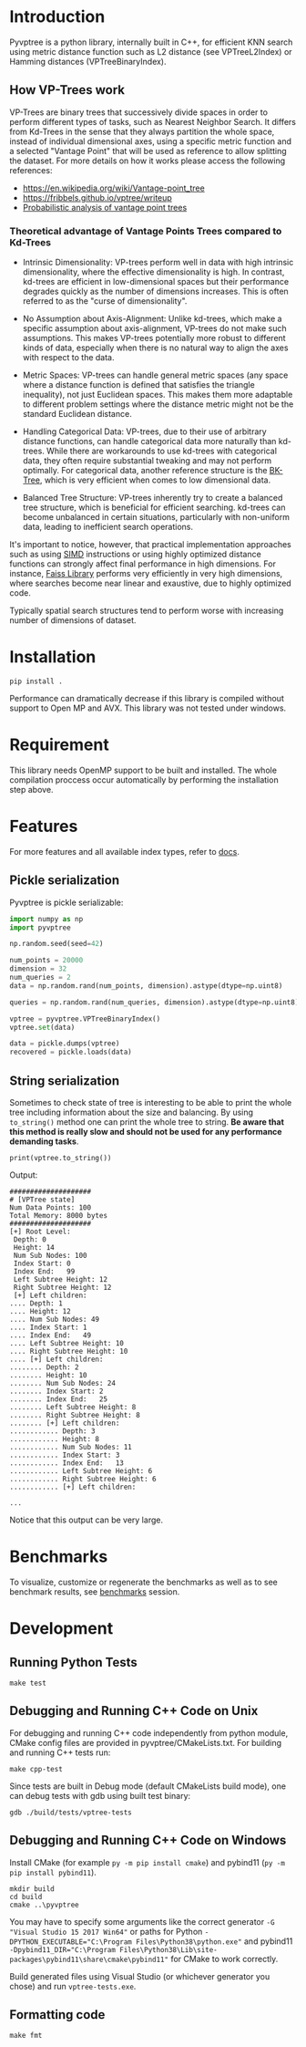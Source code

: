 # Introduction

Pyvptree is a python library, internally built in C++, for efficient KNN search using metric distance function such as L2 distance (see VPTreeL2Index) or Hamming distances (VPTreeBinaryIndex).

## How VP-Trees work

VP-Trees are binary trees that successively divide spaces in order to perform different types of tasks, such as Nearest Neighbor Search. It differs from Kd-Trees in the sense that they always partition the whole space, instead of individual dimensional axes, using a specific metric function and a selected "Vantage Point" that will be used as reference to allow splitting the dataset. For more details on how it works please access the following references:

- https://en.wikipedia.org/wiki/Vantage-point_tree
- https://fribbels.github.io/vptree/writeup
- [Probabilistic analysis of vantage point trees](https://www.vmsta.org/journal/VMSTA/article/219/file/pdf)

### Theoretical advantage of Vantage Points Trees compared to Kd-Trees

- Intrinsic Dimensionality: VP-trees perform well in data with high intrinsic dimensionality, where the effective dimensionality is high. In contrast, kd-trees are efficient in low-dimensional spaces but their performance degrades quickly as the number of dimensions increases. This is often referred to as the "curse of dimensionality".

- No Assumption about Axis-Alignment: Unlike kd-trees, which make a specific assumption about axis-alignment, VP-trees do not make such assumptions. This makes VP-trees potentially more robust to different kinds of data, especially when there is no natural way to align the axes with respect to the data.

- Metric Spaces: VP-trees can handle general metric spaces (any space where a distance function is defined that satisfies the triangle inequality), not just Euclidean spaces. This makes them more adaptable to different problem settings where the distance metric might not be the standard Euclidean distance.

- Handling Categorical Data: VP-trees, due to their use of arbitrary distance functions, can handle categorical data more naturally than kd-trees. While there are workarounds to use kd-trees with categorical data, they often require substantial tweaking and may not perform optimally. For categorical data, another reference structure is the [BK-Tree](https://en.wikipedia.org/wiki/BK-tree), which is very efficient when comes to low dimensional data.

- Balanced Tree Structure: VP-trees inherently try to create a balanced tree structure, which is beneficial for efficient searching. kd-trees can become unbalanced in certain situations, particularly with non-uniform data, leading to inefficient search operations.

It's important to notice, however, that practical implementation approaches such as using [SIMD](https://en.wikipedia.org/wiki/Single_instruction,_multiple_data) instructions or using highly optimized distance functions can strongly affect final performance in high dimensions. For instance, [Faiss Library](https://github.com/facebookresearch/faiss) performs very efficiently in very high dimensions, where searches become near linear and exaustive, due to highly optimized code.

Typically spatial search structures tend to perform worse with increasing number of dimensions of dataset.


# Installation

```console
pip install .
```

Performance can dramatically decrease if this library is compiled without support to Open MP and AVX. This library was not tested under windows.

# Requirement

This library needs OpenMP support to be built and installed. The whole compilation proccess occur automatically by performing the installation step above.

# Features

For more features and all available index types, refer to [docs](./docs/README.md).

## Pickle serialization

Pyvptree is pickle serializable:
```python
import numpy as np
import pyvptree

np.random.seed(seed=42)

num_points = 20000
dimension = 32
num_queries = 2
data = np.random.rand(num_points, dimension).astype(dtype=np.uint8)

queries = np.random.rand(num_queries, dimension).astype(dtype=np.uint8)

vptree = pyvptree.VPTreeBinaryIndex()
vptree.set(data)

data = pickle.dumps(vptree)
recovered = pickle.loads(data)
```
## String serialization

Sometimes to check state of tree is interesting to be able to print the whole tree including information about the size and balancing.
By using `to_string()` method one can print the whole tree to string. **Be aware that this method is really slow and should not be used for any performance demanding tasks**.

```
print(vptree.to_string())
```

Output:
```
####################
# [VPTree state]
Num Data Points: 100
Total Memory: 8000 bytes
####################
[+] Root Level:
 Depth: 0
 Height: 14
 Num Sub Nodes: 100
 Index Start: 0
 Index End:   99
 Left Subtree Height: 12
 Right Subtree Height: 12
 [+] Left children:
.... Depth: 1
.... Height: 12
.... Num Sub Nodes: 49
.... Index Start: 1
.... Index End:   49
.... Left Subtree Height: 10
.... Right Subtree Height: 10
.... [+] Left children:
........ Depth: 2
........ Height: 10
........ Num Sub Nodes: 24
........ Index Start: 2
........ Index End:   25
........ Left Subtree Height: 8
........ Right Subtree Height: 8
........ [+] Left children:
............ Depth: 3
............ Height: 8
............ Num Sub Nodes: 11
............ Index Start: 3
............ Index End:   13
............ Left Subtree Height: 6
............ Right Subtree Height: 6
............ [+] Left children:

...
```
Notice that this output can be very large.



# Benchmarks

To visualize, customize or regenerate the benchmarks as well as to see benchmark results, see [benchmarks](./pyvptree/benchmark/README.md) session.

# Development


## Running Python Tests

```
make test
```

## Debugging and Running C++ Code on Unix

For debugging and running C++ code independently from python module, CMake config files are provided in pyvptree/CMakeLists.txt.
For building and running C++ tests run:

```
make cpp-test

```

Since tests are built in Debug mode (default CMakeLists build mode), one can debug tests with gdb using built test binary:

```
gdb ./build/tests/vptree-tests
```

## Debugging and Running C++ Code on Windows

Install CMake (for example `py -m pip install cmake`) and pybind11 (`py -m pip install pybind11`).

```batch
mkdir build
cd build
cmake ..\pyvptree
```

You may have to specify some arguments like the correct generator `-G "Visual Studio 15 2017 Win64"`
or paths for Python `-DPYTHON_EXECUTABLE="C:\Program Files\Python38\python.exe"`
and pybind11 `-Dpybind11_DIR="C:\Program Files\Python38\Lib\site-packages\pybind11\share\cmake\pybind11"`
for CMake to work correctly.

Build generated files using Visual Studio (or whichever generator you chose) and run `vptree-tests.exe`.

## Formatting code

```
make fmt
```
